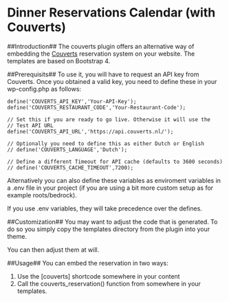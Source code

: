 Dinner Reservations Calendar (with Couverts)
============================================

##Introduction##
The couverts plugin offers an alternative way of embedding the [Couverts](https://www.couverts.nl/)
reservation system on your website. The templates are based on Bootstrap 4.

##Prerequisits##
To use it, you will have to request an API key from Couverts. Once you obtained
a valid key, you need to define these in your wp-config.php as follows:

```
define('COUVERTS_API_KEY','Your-API-Key');
define('COUVERTS_RESTAURANT_CODE','Your-Restaurant-Code');

// Set this if you are ready to go live. Otherwise it will use the
// Test API URL
define('COUVERTS_API_URL','https://api.couverts.nl/');

// Optionally you need to define this as either Dutch or English
// define('COUVERTS_LANGUAGE','Dutch');

// Define a different Timeout for API cache (defaults to 3600 seconds)
// define('COUVERTS_CACHE_TIMEOUT',7200);
```

Alternatively you can also define these variables as enviroment variables
in a .env file in your project (if you are using a bit more custom setup
as for example roots/bedrock).
 
If you use .env variables, they will take precedence over the defines. 

##Customization##
You may want to adjust the code that is generated. To do so you simply
copy the templates directory from the plugin into your theme. 

You can then adjust them at will.

##Usage##
You can embed the reservation in two ways:

1. Use the [couverts] shortcode somewhere in your content
2. Call the couverts_reservation() function from somewhere in your templates.